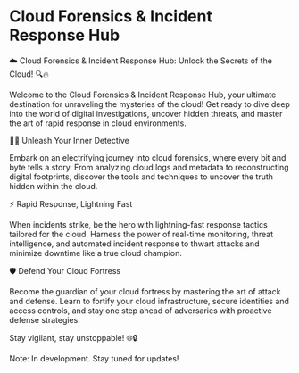 # Cloud Forensics & Incident Response Hub

☁️ Cloud Forensics & Incident Response Hub: Unlock the Secrets of the Cloud! 🔍🔥

Welcome to the Cloud Forensics & Incident Response Hub, your ultimate destination for unraveling the mysteries of the cloud! Get ready to dive deep into the world of digital investigations, uncover hidden threats, and master the art of rapid response in cloud environments.

🕵️‍♂️ Unleash Your Inner Detective

Embark on an electrifying journey into cloud forensics, where every bit and byte tells a story. From analyzing cloud logs and metadata to reconstructing digital footprints, discover the tools and techniques to uncover the truth hidden within the cloud.

⚡️ Rapid Response, Lightning Fast

When incidents strike, be the hero with lightning-fast response tactics tailored for the cloud. Harness the power of real-time monitoring, threat intelligence, and automated incident response to thwart attacks and minimize downtime like a true cloud champion.

🛡️ Defend Your Cloud Fortress

Become the guardian of your cloud fortress by mastering the art of attack and defense. Learn to fortify your cloud infrastructure, secure identities and access controls, and stay one step ahead of adversaries with proactive defense strategies.


Stay vigilant, stay unstoppable! 🌐🔒

Note: In development. Stay tuned for updates!